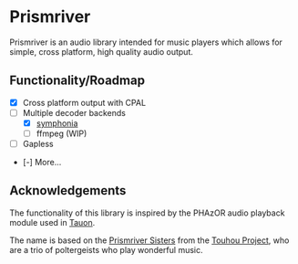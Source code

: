 # Prismriver
Prismriver is an audio library intended for music players which allows for 
simple, cross platform, high quality audio output.

## Functionality/Roadmap
- [x] Cross platform output with CPAL
- [ ] Multiple decoder backends
    - [x] [symphonia](https://github.com/pdeljanov/Symphonia)
    - [ ] ffmpeg (WIP)
- [ ] Gapless
- [-] More...

## Acknowledgements
The functionality of this library is inspired by the PHAzOR audio playback
module used in [Tauon](https://tauonmusicbox.rocks).

The name is based on the 
[Prismriver Sisters](https://en.touhouwiki.net/wiki/Prismriver_Sisters) from the
[Touhou Project](https://en.touhouwiki.net/wiki/Touhou_Project), who are a trio
of poltergeists who play wonderful music.
